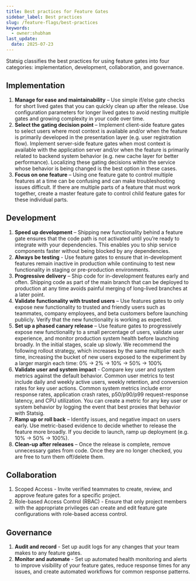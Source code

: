 ```yaml
---
title: Best practices for Feature Gates
sidebar_label: Best practices
slug: /feature-flags/best-practices
keywords:
  - owner:shubham
last_update:
  date: 2025-07-23
---
```


Statsig classifies the best practices for using feature gates into four categories: implementation, development, collaboration, and governance.

## Implementation

1. **Manage for ease and maintainability** – Use simple if/else gate checks for short lived gates that you can quickly clean up after the release. Use configuration parameters for longer lived gates to avoid nesting multiple gates and growing complexity in your code over time.
2. **Select the gating decision point** – Implement client-side feature gates to select users where most context is available and/or when the feature is primarily developed in the presentation layer (e.g. user registration flow). Implement server-side feature gates when most context is available with the application server and/or when the feature is primarily related to backend system behavior (e.g. new cache layer for better performance). Localizing these gating decisions within the service whose behavior is being changed is the best option in these cases.
3. **Focus on one feature** – Using one feature gate to control multiple features at a time can be confusing and can make troubleshooting issues difficult. If there are multiple parts of a feature that must work together, create a master feature gate to control child feature gates for these individual parts.

## Development

1. **Speed up development** – Shipping new functionality behind a feature gate ensures that the code path is not activated until you’re ready to integrate with your dependencies. This enables you to ship service components faster without being blocked by any dependencies.
2. **Always be testing** - Use feature gates to ensure that in-development features remain inactive in production while continuing to test new functionality in staging or pre-production environments.
3. **Progressive delivery** – Ship code for in-development features early and often. Shipping code as part of the main branch that can be deployed to production at any time avoids painful merging of long-lived branches at a later point.
4. **Validate functionality with trusted users** – Use features gates to only expose new functionality to trusted and friendly users such as teammates, company employees, and beta customers before launching publicly. Verify that the new functionality is working as expected.
5. **Set up a phased canary release** – Use feature gates to progressively expose new functionality to a small percentage of users, validate user experience, and monitor production system health before launching broadly. In the initial stages, scale up slowly. We recommend the following rollout strategy, which increases by the same multiplier each time, increasing the bucket of new users exposed to the experiment by a larger margin each time: 0% -> 2% -> 10% -> 50% -> 100%
6. **Validate user and system impact** - Compare key user and system metrics against the default behavior. Common user metrics to test include daily and weekly active users, weekly retention, and conversion rates for key user actions. Common system metrics include error response rates, application crash rates, p50/p90/p99 request-response latency, and CPU utilization. You can create a metric for any key user or system behavior by logging the event that best proxies that behavior with Statsig.
7. **Ramp up or roll back** – Identify issues, and negative impact on users early. Use metric-based evidence to decide whether to release the feature more broadly. If you decide to launch, ramp up deployment (e.g. 10% -> 50% -> 100%).
8. **Clean-up after releases** – Once the release is complete, remove unnecessary gates from code. Once they are no longer checked, you are free to turn them off/delete them.

## Collaboration

1. Scoped Access - Invite verified teammates to create, review, and approve feature gates for a specific project.
2. Role-based Access Control (RBAC) - Ensure that only project members with the appropriate privileges can create and edit feature gate configurations with role-based access control.

## Governance

1. **Audit and record** - Set up audit logs for any changes that your team makes to any feature gates.
2. **Monitor and automate** - Set up automated health monitoring and alerts to improve visibility of your feature gates, reduce response times for any issues, and create automated workflows for common response patterns.

